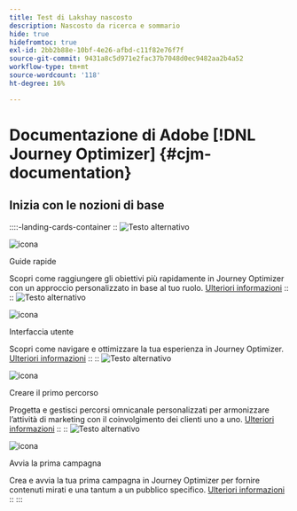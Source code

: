 ```yaml
---
title: Test di Lakshay nascosto
description: Nascosto da ricerca e sommario
hide: true
hidefromtoc: true
exl-id: 2bb2b88e-10bf-4e26-afbd-c11f82e76f7f
source-git-commit: 9431a8c5d971e2fac37b7048d0ec9482aa2b4a52
workflow-type: tm+mt
source-wordcount: '118'
ht-degree: 16%

---
```



# Documentazione di Adobe [!DNL Journey Optimizer] {#cjm-documentation}

## Inizia con le nozioni di base

::::-landing-cards-container
::
![Testo alternativo](https://experienceleague.adobe.com/en/docs/journey-optimizer-v2/using/media_1d834c9bcc356413ce8f04590143dc85613d5851c.png?width=2000&amp;format=webply&amp;optimize=medium)

![icona](https://cdn.experienceleague.adobe.com/icons/gears.svg)

Guide rapide

Scopri come raggiungere gli obiettivi più rapidamente in Journey Optimizer con un approccio personalizzato in base al tuo ruolo.
[Ulteriori informazioni](/en/docs/journey-optimizer-v2/using/get-started/quick-start/quick-start)
::
::
![Testo alternativo](https://experienceleague.adobe.com/en/docs/journey-optimizer-v2/using/media_151105955ede1eb92ba5369c11699448b5da6e0a0.jpg?width=2000&amp;format=webply&amp;optimize=medium)

![icona](https://cdn.experienceleague.adobe.com/icons/gears.svg)

Interfaccia utente

Scopri come navigare e ottimizzare la tua esperienza in Journey Optimizer.
[Ulteriori informazioni](/en/docs/journey-optimizer-v2/using/get-started/user-interface)
::
::
![Testo alternativo](https://experienceleague.adobe.com/en/docs/journey-optimizer-v2/using/media_1c064a7a4145c59b81d3cbbaf300d9655a7c7c552.jpg?width=2000&amp;format=webply&amp;optimize=medium)

![icona](https://cdn.experienceleague.adobe.com/icons/gears.svg)

Creare il primo percorso

Progetta e gestisci percorsi omnicanale personalizzati per armonizzare l’attività di marketing con il coinvolgimento dei clienti uno a uno.
[Ulteriori informazioni](/en/docs/journey-optimizer-v2/using/journey-management/orchestrate-journeys/create-journey/journey-gs)
::
::
![Testo alternativo](https://experienceleague.adobe.com/en/docs/journey-optimizer-v2/using/media_183fe7a108b5121b3795cb3310c5cfaa2a16b737e.jpg?width=2000&amp;format=webply&amp;optimize=medium)

![icona](https://cdn.experienceleague.adobe.com/icons/gears.svg)

Avvia la prima campagna

Crea e avvia la tua prima campagna in Journey Optimizer per fornire contenuti mirati e una tantum a un pubblico specifico.
[Ulteriori informazioni](/en/docs/journey-optimizer-v2/using/journey-management/campaigns/standard-campaigns/create-campaign)
::
:::
